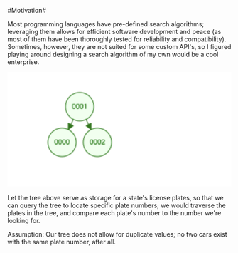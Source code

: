 
#Motivation#

Most programming languages have pre-defined search algorithms; leveraging them allows for efficient software development and peace (as most of them 
have been thoroughly tested for reliability and compatibility). Sometimes, however, they are not suited for some custom API's, 
so I figured playing around designing a search algorithm of my own would be a cool enterprise. 

![Binary Search Tree](tree_illustration.png)

Let the tree above serve as storage for a state's license plates, so that we can query the tree to locate specific plate numbers; 
we would traverse the plates in the tree, and compare each plate's number to the number we're looking for. 

Assumption: Our tree does not allow for duplicate values; no two cars exist with the same plate number, after all. 
